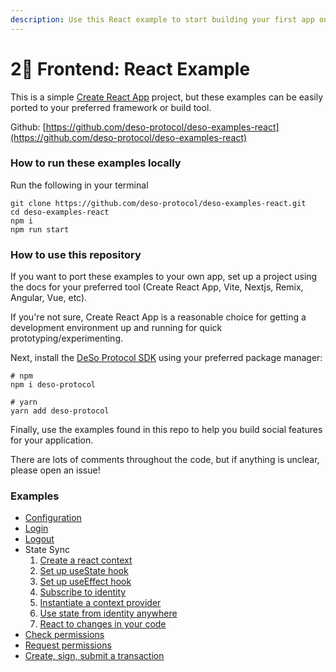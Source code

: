 ```yaml
---
description: Use this React example to start building your first app on DeSo
---
```


# 2⃣ Frontend: React Example

This is a simple [Create React App](https://create-react-app.dev/docs/getting-started) project, but these examples can be easily ported to your preferred framework or build tool.

Github: [https://github.com/deso-protocol/deso-examples-react](https://github.com/deso-protocol/deso-examples-react)

### How to run these examples locally

Run the following in your terminal

```
git clone https://github.com/deso-protocol/deso-examples-react.git
cd deso-examples-react
npm i
npm run start
```

### How to use this repository

If you want to port these examples to your own app, set up a project using the docs for your preferred tool (Create React App, Vite, Nextjs, Remix, Angular, Vue, etc).

If you're not sure, Create React App is a reasonable choice for getting a development environment up and running for quick prototyping/experimenting.

Next, install the [DeSo Protocol SDK](https://www.npmjs.com/package/deso-protocol) using your preferred package manager:

```
# npm
npm i deso-protocol

# yarn
yarn add deso-protocol
```

Finally, use the examples found in this repo to help you build social features for your application.

There are lots of comments throughout the code, but if anything is unclear, please open an issue!

### Examples

* [Configuration](https://github.com/deso-protocol/deso-examples-react/blob/main/src/routes/root.jsx#L7)
* [Login](https://github.com/deso-protocol/deso-examples-react/blob/main/src/components/nav.jsx#L27)
* [Logout](https://github.com/deso-protocol/deso-examples-react/blob/main/src/components/nav.jsx#L31)
* State Sync
  1. [Create a react context](https://github.com/deso-protocol/deso-examples-react/blob/main/src/contexts.js#L7)
  2. [Set up useState hook](https://github.com/deso-protocol/deso-examples-react/blob/main/src/routes/root.jsx#L18)
  3. [Set up useEffect hook](https://github.com/deso-protocol/deso-examples-react/blob/main/src/routes/root.jsx#L24)
  4. [Subscribe to identity](https://github.com/deso-protocol/deso-examples-react/blob/main/src/routes/root.jsx#L40)
  5. [Instantiate a context provider](https://github.com/deso-protocol/deso-examples-react/blob/main/src/routes/root.jsx#L117)
  6. [Use state from identity anywhere](https://github.com/deso-protocol/deso-examples-react/blob/main/src/components/nav.jsx#L8)
  7. [React to changes in your code](https://github.com/deso-protocol/deso-examples-react/blob/main/src/components/nav.jsx#L16)
* [Check permissions](https://github.com/deso-protocol/deso-examples-react/blob/main/src/routes/sign-and-submit-tx.jsx#L8)
* [Request permissions](https://github.com/deso-protocol/deso-examples-react/blob/main/src/routes/sign-and-submit-tx.jsx#L50)
* [Create, sign, submit a transaction](https://github.com/deso-protocol/deso-examples-react/blob/main/src/routes/sign-and-submit-tx.jsx#L61)

